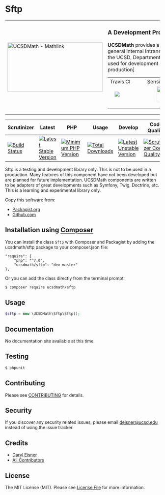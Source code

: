 # Sftp
<table border="0">
  <tr>
    <td width="310"><img height="160" width="310"alt="UCSDMath - Mathlink" src="https://github.com/ucsdmath/Testing/blob/master/ucsdmath-logo.png"></td>
    <td><h3>A Development Project in PHP</h3><p><strong>UCSDMath</strong> provides a testing framework for general internal Intranet software applications for the UCSD, Department of Mathematics. This is used for development and testing only. [not for production]</p>

<center>
<table style="width:380px;"><tr>
    <td width="130">Travis CI</td><td width="250">SensioLabs</td>
</tr>
<tr><td width="130"><a href="https://travis-ci.org/ucsdmath/Sftp">
<img style="float: left; margin: 0px 0px 15px 15px;" src="https://travis-ci.org/ucsdmath/Sftp.svg?branch=master"></a></td>
<td width="250" align="center">
<a href="https://insight.sensiolabs.com/projects/0d6b45a9-552b-4cb4-8161-b2ad095e78c3">
<img src="https://insight.sensiolabs.com/projects/0d6b45a9-552b-4cb4-8161-b2ad095e78c3/big.png" style="float: right; margin: 0px 0px 15px 15px;" width="212" height="51"></a></td>
</tr></table>
</center>
</td></tr></table>

|Scrutinizer|Latest|PHP|Usage|Develop|Code Quality|License|
|-----------|------|---|-----|-------|------------|-------|
|[![Build Status](https://scrutinizer-ci.com/g/ucsdmath/Sftp/badges/build.png?b=master)](https://scrutinizer-ci.com/g/ucsdmath/Sftp/build-status/master)|[![Latest Stable Version](https://poser.pugx.org/ucsdmath/Sftp/v/stable)](https://packagist.org/packages/ucsdmath/Sftp)|[![Minimum PHP Version](https://img.shields.io/badge/php-%3E%3D%207.0-8892BF.svg)](https://php.net/)|[![Total Downloads](https://poser.pugx.org/ucsdmath/Sftp/downloads)](https://packagist.org/packages/ucsdmath/Sftp)|[![Latest Unstable Version](https://poser.pugx.org/ucsdmath/Sftp/v/unstable)](https://packagist.org/packages/ucsdmath/Sftp)|[![Scrutinizer Code Quality](https://scrutinizer-ci.com/g/ucsdmath/Sftp/badges/quality-score.png?b=master)](https://scrutinizer-ci.com/g/ucsdmath/Sftp/?branch=master)|[![License](https://poser.pugx.org/ucsdmath/Sftp/license)](https://packagist.org/packages/ucsdmath/Sftp)|

Sftp is a testing and development library only. This is not to be used in a production.
Many features of this component have not been developed but are planned for future implementation.  UCSDMath components are written to be adapters of great developments such as Symfony, Twig, Doctrine, etc. This is a learning and experimental library only.

Copy this software from:
- [Packagist.org](https://packagist.org/packages/ucsdmath/Sftp)
- [Github.com](https://github.com/ucsdmath/Sftp)

## Installation using [Composer](http://getcomposer.org/)
You can install the class ```Sftp``` with Composer and Packagist by
adding the ucsdmath/sftp package to your composer.json file:

```
"require": {
    "php": "^7.0",
    "ucsdmath/sftp": "dev-master"
},
```
Or you can add the class directly from the terminal prompt:

```bash
$ composer require ucsdmath/sftp
```

## Usage

``` php
$sftp = new \UCSDMath\Sftp\Sftp();
```

## Documentation

No documentation site available at this time.
<!-- [Check out the documentation](http://math.ucsd.edu/~deisner/documentation/Sftp/) -->

## Testing

``` bash
$ phpunit
```

## Contributing

Please see [CONTRIBUTING](CONTRIBUTING.md) for details.

## Security

If you discover any security related issues, please email deisner@ucsd.edu instead of using the issue tracker.

## Credits

- [Daryl Eisner](https://github.com/UCSDMath)
- [All Contributors](../../contributors)

## License

The MIT License (MIT). Please see [License File](LICENSE) for more information.
